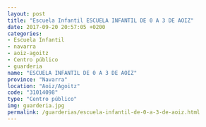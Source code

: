 ```yaml
---
layout: post
title: "Escuela Infantil ESCUELA INFANTIL DE 0 A 3 DE AOIZ"
date: 2017-09-20 20:57:05 +0200
categories:
- Escuela Infantil
- navarra
- aoiz-agoitz
- Centro público
- guarderia
name: "ESCUELA INFANTIL DE 0 A 3 DE AOIZ"
province: "Navarra"
location: "Aoiz/Agoitz"
code: "31014098"
type: "Centro público"
img: guarderia.jpg
permalink: /guarderias/escuela-infantil-de-0-a-3-de-aoiz.html
---
```

